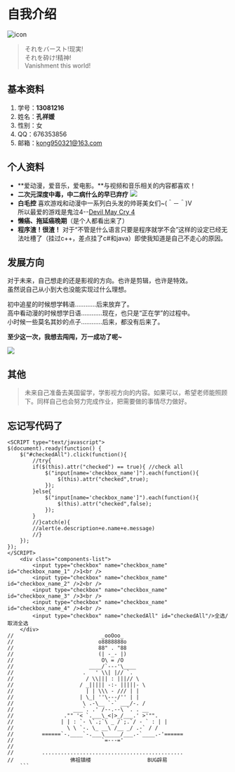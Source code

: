 # 自我介绍
![icon](http://imgsrc.baidu.com/forum/w%3D580/sign=dfa604958b82b9013dadc33b438ca97e/572c11dfa9ec8a13737d7852f603918fa0ecc018.jpg)

> それをバースト!现実!  
それを砕け!精神!  
Vanishment this world!

## 基本资料
1. 学号：**13081216**
2. 姓名：**孔祥媛**
3. 性别：女
4. QQ：676353856
5. 邮箱：kong950321@163.com

## 个人资料
* **爱动漫，爱音乐，爱电影。**与视频和音乐相关的内容都喜欢！
* **二次元深度中毒，中二病什么的早已弃疗** ![](http://www.qjis.com/uploads138/allimg/111030/141510GX-4.gif)
* **白毛控** 喜欢游戏和动漫中一系列白头发的帅哥美女们~(＾－＾)V  
   所以最爱的游戏是鬼泣4--[Devil May Cry 4](http://www.capcom.co.jp/devil4/)
* **懒癌、拖延癌晚期**（是个人都看出来了）
* **程序渣！很渣！** 对于“不管是什么语言只要是程序就学不会”这样的设定已经无法吐槽了（挂过c++，差点挂了c#和java）即使我知道是自己不走心的原因。

## 发展方向
对于未来，自己想走的还是影视的方向。也许是剪辑，也许是特效。  
虽然说自己从小到大也没能实现过什么理想。  
  
初中追星的时候想学韩语…………后来放弃了。  
高中看动漫的时候想学日语…………现在，也只是“正在学”的过程中。  
小时候一些莫名其妙的点子…………后来，都没有后来了。  
  
**至少这一次，我想去闯闯，万一成功了呢~**  
  
  ![](http://imgsrc.baidu.com/forum/w=580/sign=d1b875204c90f60304b09c4f0912b370/9176f603738da97762287f3ab651f8198718e387.jpg)

## 其他
>   未来自己准备去美国留学，学影视方向的内容。如果可以，希望老师能照顾下。同样自己也会努力完成作业，把需要做的事情尽力做好。

## 忘记写代码了
```
<SCRIPT type="text/javascript">
$(document).ready(function() {
    $("#checkedAll").click(function(){
        //try{
        if($(this).attr("checked") == true){ //check all
            $("input[name='checkbox_name']").each(function(){
                $(this).attr("checked",true);
            });
        }else{
            $("input[name='checkbox_name']").each(function(){
                $(this).attr("checked",false);
            });
        }
        //}catch(e){
        //alert(e.description+e.name+e.message)
        //}
    });
});
</SCRIPT>
    <div class="components-list">
        <input type="checkbox" name="checkbox_name" id="checkbox_name_1" />1<br />
        <input type="checkbox" name="checkbox_name" id="checkbox_name_2" />2<br />
        <input type="checkbox" name="checkbox_name" id="checkbox_name_3" />3<br />
        <input type="checkbox" name="checkbox_name" id="checkbox_name_4" />4<br />
        <input type="checkbox" name="checkedAll" id="checkedAll"/>全选/取消全选
    </div>
//                            _ooOoo_
//                           o8888888o
//                           88" . "88
//                           (| -_- |)
//                            O\ = /O
//                        ____/`---'\____
//                      .   ' \\| |// `.
//                       / \\||| : |||// \
//                     / _||||| -:- |||||- \
//                       | | \\\ - /// | |
//                     | \_| ''\---/'' | |
//                      \ .-\__ `-` ___/-. /
//                   ___`. .' /--.--\ `. . __
//                ."" '< `.___\_<|>_/___.' >'"".
//               | | : `- \`.;`\ _ /`;.`/ - ` : | |
//                 \ \ `-. \_ __\ /__ _/ .-` / /
//         ======`-.____`-.___\_____/___.-`____.-'======
//                            `=---='
//
//         .............................................
//                  佛祖镇楼                  BUG辟易
    ```
